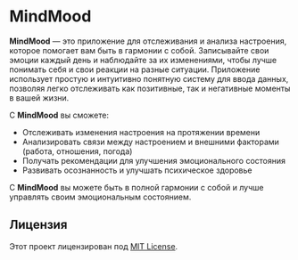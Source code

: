 # MindMood

**MindMood** — это приложение для отслеживания и анализа настроения, которое помогает вам быть в гармонии с собой. Записывайте свои эмоции каждый день и наблюдайте за их изменениями, чтобы лучше понимать себя и свои реакции на разные ситуации. Приложение использует простую и интуитивно понятную систему для ввода данных, позволяя легко отслеживать как позитивные, так и негативные моменты в вашей жизни.  

С **MindMood** вы сможете:  
- Отслеживать изменения настроения на протяжении времени  
- Анализировать связи между настроением и внешними факторами (работа, отношения, погода)  
- Получать рекомендации для улучшения эмоционального состояния  
- Развивать осознанность и улучшать психическое здоровье  

С **MindMood** вы можете быть в полной гармонии с собой и лучше управлять своим эмоциональным состоянием.

## Лицензия

Этот проект лицензирован под [MIT License](LICENSE).
